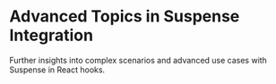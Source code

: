 # Advanced Topics in Suspense Integration

Further insights into complex scenarios and advanced use cases with Suspense in React hooks.